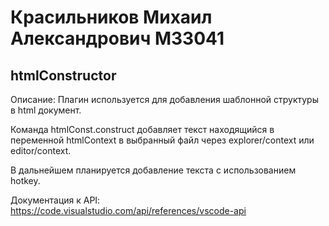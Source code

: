 # Красильников Михаил Александрович М33041
## htmlConstructor
Описание: Плагин используется для добавления шаблонной структуры в html документ.

Команда htmlConst.construct добавляет текст находящийся в переменной htmlContext в выбранный файл через explorer/context или editor/context.

В дальнейшем планируется добавление текста с использованием hotkey.

Документация к API: https://code.visualstudio.com/api/references/vscode-api
